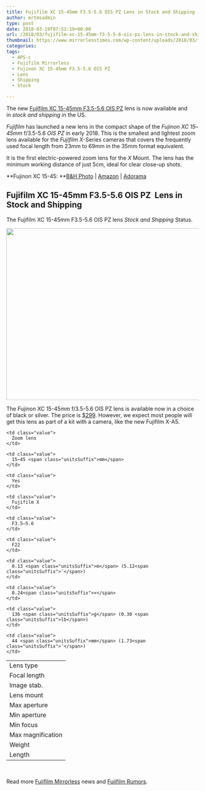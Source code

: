 ```yaml
---
title: Fujifilm XC 15-45mm F3.5-5.6 OIS PZ Lens in Stock and Shipping
author: mrtmsadmin
type: post
date: 2018-03-19T07:53:19+00:00
url: /2018/03/fujifilm-xc-15-45mm-f3-5-5-6-ois-pz-lens-in-stock-and-shipping/
thumbnail: https://www.mirrorlesstimes.com/wp-content/uploads/2018/03/fujifilm-xc-15-45mm-f3-5-5-6-ois-pz-lens-in-stock-and-shipping.jpg
categories:
tags:
  - APS-c
  - Fujifilm Mirrorless
  - Fujinon XC 15-45mm F3.5-5.6 OIS PZ
  - Lens
  - Shipping
  - Stock

---
```

The new [Fujifilm XC 15-45mm F3.5-5.6 OIS PZ][1] lens is now available and in _stock and shipping_ in the US.

_Fujifilm_ has launched a new lens in the compact shape of the _Fujinon XC 15_&#8211;<wbr />_45mm_ f/3.5-5.6 _OIS PZ_ in early 2018. This is the smallest and lightest zoom lens available for the _Fujifilm X_-Series cameras that covers the frequently used focal length from 23mm to 69mm in the 35mm format equivalent.

It is the first electric-powered zoom lens for the _X_ Mount. The lens has the minimum working distance of just 5cm, ideal for clear close-up shots.

**Fujinon XC 15-45: **<a href="https://www.bhphotovideo.com/c/product/1387600-REG/fujifilm_16565789_xc_15_45mm_f_3_5_5_6_ois.html/BI/20175/KBID/14249" target="_blank" rel="noopener">B&H Photo</a> | <a href="https://www.amazon.com/Fujinon-XC15-45mmF3-5-5-6-OIS-PZ-Lens/dp/B079BRLDF7/?tag=mirrorlesst-20" target="_blank" rel="noopener">Amazon</a> | <a href="https://adorama.evyy.net/c/63923/51926/1036?u=https%3A%2F%2Fwww.adorama.com%2Fifj1545b.html" target="_blank" rel="noopener">Adorama</a><!--more-->

## Fujifilm XC 15-45mm F3.5-5.6 OIS PZ  Lens in Stock and Shipping

The Fujifilm XC 15-45mm F3.5-5.6 OIS PZ lens _Stock and Shipping_ Status.

[<img class="aligncenter size-full wp-image-1831" src="https://i0.wp.com/www.mirrorlesstimes.com/wp-content/uploads/2018/03/fujifilm-xc-15-45mm-f3-5-5-6-ois-pz-lens-in-stock-and-shipping.jpg?resize=600%2C451&#038;ssl=1" alt="" width="600" height="451" srcset="https://i0.wp.com/www.mirrorlesstimes.com/wp-content/uploads/2018/03/fujifilm-xc-15-45mm-f3-5-5-6-ois-pz-lens-in-stock-and-shipping.jpg?w=1000&ssl=1 1000w, https://i0.wp.com/www.mirrorlesstimes.com/wp-content/uploads/2018/03/fujifilm-xc-15-45mm-f3-5-5-6-ois-pz-lens-in-stock-and-shipping.jpg?resize=399%2C300&ssl=1 399w, https://i0.wp.com/www.mirrorlesstimes.com/wp-content/uploads/2018/03/fujifilm-xc-15-45mm-f3-5-5-6-ois-pz-lens-in-stock-and-shipping.jpg?resize=768%2C577&ssl=1 768w, https://i0.wp.com/www.mirrorlesstimes.com/wp-content/uploads/2018/03/fujifilm-xc-15-45mm-f3-5-5-6-ois-pz-lens-in-stock-and-shipping.jpg?resize=970%2C728&ssl=1 970w" sizes="(max-width: 600px) 100vw, 600px" data-recalc-dims="1" />][2]

The Fujinon XC 15-45mm f/3.5-5.6 OIS PZ lens is available now in a choice of black or silver. The price is [$299][3]. However, we expect most people will get this lens as part of a kit with a camera, like the new Fujifilm X-A5.

<table  class=" table table-hover" border="0" cellspacing="0" cellpadding="0">
  <tr>
    <td class="label">
      Lens type
    </td>
    
    <td class="value">
      Zoom lens
    </td>
  </tr>
  
  <tr>
    <td class="label">
      Focal length
    </td>
    
    <td class="value">
      15–45 <span class="unitsSuffix">mm</span>
    </td>
  </tr>
  
  <tr>
    <td class="label">
      Image stab.
    </td>
    
    <td class="value">
      Yes
    </td>
  </tr>
  
  <tr>
    <td class="label">
      Lens mount
    </td>
    
    <td class="value">
      Fujifilm X
    </td>
  </tr>
  
  <tr>
    <td class="label">
      Max aperture
    </td>
    
    <td class="value">
      F3.5–5.6
    </td>
  </tr>
  
  <tr>
    <td class="label">
      Min aperture
    </td>
    
    <td class="value">
      F22
    </td>
  </tr>
  
  <tr>
    <td class="label">
      Min focus
    </td>
    
    <td class="value">
      0.13 <span class="unitsSuffix">m</span> (5.12<span class="unitsSuffix">″</span>)
    </td>
  </tr>
  
  <tr>
    <td class="label">
      Max magnification
    </td>
    
    <td class="value">
      0.24<span class="unitsSuffix">×</span>
    </td>
  </tr>
  
  <tr>
    <td class="label">
      Weight
    </td>
    
    <td class="value">
      136 <span class="unitsSuffix">g</span> (0.30 <span class="unitsSuffix">lb</span>)
    </td>
  </tr>
  
  <tr>
    <td class="label">
      Length
    </td>
    
    <td class="value">
      44 <span class="unitsSuffix">mm</span> (1.73<span class="unitsSuffix">″</span>)
    </td>
  </tr>
</table>

&nbsp;

Read more [Fujifilm Mirrorless][4] news and <a href="https://www.dailycameranews.com/tag/fujifilm-rumors/" target="_blank" rel="noopener">Fujifilm Rumors</a>.

 [1]: https://www.mirrorlesstimes.com/tags/fujinon-xc-15-45mm-f3-5-5-6-ois-pz/
 [2]: https://i0.wp.com/www.mirrorlesstimes.com/wp-content/uploads/2018/03/fujifilm-xc-15-45mm-f3-5-5-6-ois-pz-lens-in-stock-and-shipping.jpg?ssl=1
 [3]: https://www.amazon.com/Fujinon-XC15-45mmF3-5-5-6-OIS-PZ-Lens/dp/B079BRLDF7/?tag=mirrorlesst-20
 [4]: https://www.mirrorlesstimes.com/tags/fujifilm-mirrorless/